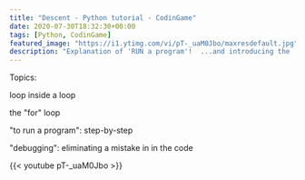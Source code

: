 ```yaml
---
title: "Descent - Python tutorial - CodinGame"
date: 2020-07-30T18:32:30+00:00
tags: [Python, CodinGame]
featured_image: "https://i1.ytimg.com/vi/pT-_uaM0Jbo/maxresdefault.jpg"
description: "Explanation of 'RUN a program'!  ...and introducing the 'for' loop"
---
```

Topics:

loop inside a loop

the "for" loop

"to run a program":  step-by-step

"debugging": eliminating a mistake in in the code

{{< youtube pT-_uaM0Jbo >}}